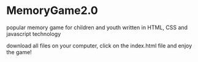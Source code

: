 # MemoryGame2.0

popular memory game for children and
youth written in HTML, CSS and
javascript technology

download all files on your computer, click on the index.html 
file and enjoy the game!
